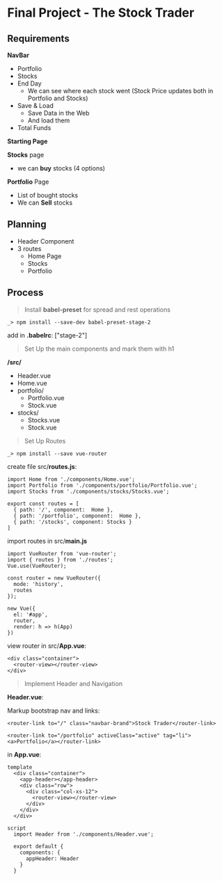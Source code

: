 # Final Project - The Stock Trader

## Requirements

**NavBar** 

* Portfolio
* Stocks
* End Day
  * We can see where each stock went (Stock Price updates both in Portfolio and Stocks)
* Save & Load
  * Save Data in the Web
  * And load them
* Total Funds

**Starting Page**

**Stocks** page

* we can **buy** stocks (4 options)

**Portfolio** Page

* List of bought stocks
* We can **Sell** stocks

## Planning

* Header Component
* 3 routes
  * Home Page
  * Stocks
  * Portfolio

## Process

> Install **babel-preset** for spread and rest operations

```
_> npm install --save-dev babel-preset-stage-2
```

add in **.babelrc**: ["stage-2"]

> Set Up the main components and mark them with h1

**/src/**

* Header.vue
* Home.vue
* portfolio/
  * Portfolio.vue
  * Stock.vue
* stocks/
  * Stocks.vue
  * Stock.vue

> Set Up Routes

```
_> npm install --save vue-router

```

create file src/**routes.js**:

```
import Home from './components/Home.vue';
import Portfolio from './components/portfolio/Portfolio.vue';
import Stocks from './components/stocks/Stocks.vue';

export const routes = [
  { path: '/', component:  Home },
  { path: '/portfolio', component:  Home },
  { path: '/stocks', component: Stocks }
]
```

import routes in src/**main.js**

```
import VueRouter from 'vue-router';
import { routes } from './routes';
Vue.use(VueRouter);

const router = new VueRouter({
  mode: 'history',
  routes
});

new Vue({
  el: '#app',
  router,
  render: h => h(App)
})
```

view router in src/**App.vue**:

```
<div class="container">
  <router-view></router-view>
</div>
```


> Implement Header and Navigation

**Header.vue**:

Markup bootstrap nav and links:
```
<router-link to="/" class="navbar-brand">Stock Trader</router-link>

<router-link to="/portfolio" activeClass="active" tag="li"><a>Portfolio</a></router-link>
``` 


in **App.vue**:

```
template
  <div class="container">
    <app-header></app-header>
    <div class="row">
      <div class="col-xs-12">
        <router-view></router-view>
      </div>
    </div>
  </div>

script
  import Header from './components/Header.vue';

  export default {
    components: {
      appHeader: Header
    }
  }
```